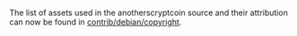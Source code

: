 The list of assets used in the anotherscryptcoin source and their attribution can now be found in [contrib/debian/copyright](../contrib/debian/copyright).
